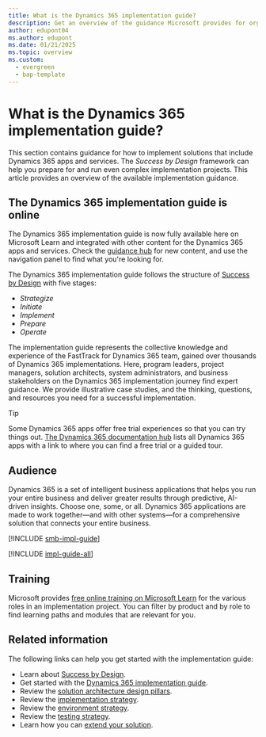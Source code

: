 ```yaml
---
title: What is the Dynamics 365 implementation guide?
description: Get an overview of the guidance Microsoft provides for organizations that are implementing a Dynamics 365 solution.
author: edupont04
ms.author: edupont
ms.date: 01/21/2025
ms.topic: overview
ms.custom:
  - evergreen
  - bap-template
---
```


# What is the Dynamics 365 implementation guide?

This section contains guidance for how to implement solutions that include Dynamics 365 apps and services. The *Success by Design* framework can help you prepare for and run even complex implementation projects. This article provides an overview of the available implementation guidance.  

## The Dynamics 365 implementation guide is online

The Dynamics 365 implementation guide is now fully available here on Microsoft Learn and integrated with other content for the Dynamics 365 apps and services. Check the [guidance hub](/dynamics365/guidance/) for new content, and use the navigation panel to find what you're looking for.

The Dynamics 365 implementation guide follows the structure of [Success by Design](success-by-design.md) with five stages:

- *Strategize*
- *Initiate*
- *Implement*
- *Prepare*
- *Operate*

The implementation guide represents the collective knowledge and experience of the FastTrack for Dynamics 365 team, gained over thousands of Dynamics 365 implementations. Here, program leaders, project managers, solution architects, system administrators, and business stakeholders on the Dynamics 365 implementation journey find expert guidance. We provide illustrative case studies, and the thinking, questions, and resources you need for a successful implementation.

> [!TIP]
> Some Dynamics 365 apps offer free trial experiences so that you can try things out. [The Dynamics 365 documentation hub](/dynamics365/) lists all Dynamics 365 apps with a link to where you can find a free trial or a guided tour.

## Audience

Dynamics 365 is a set of intelligent business applications that helps you run your entire business and deliver greater results through predictive, AI-driven insights. Choose one, some, or all. Dynamics 365 applications are made to work together—and with other systems—for a comprehensive solution that connects your entire business.  

[!INCLUDE [smb-impl-guide](../includes/impl-guide-smb.md)]

[!INCLUDE [impl-guide-all](../includes/impl-guide-all.md)]

## Training

Microsoft provides [free online training on Microsoft Learn](/training/dynamics365) for the various roles in an implementation project. You can filter by product and by role to find learning paths and modules that are relevant for you.

<!--## The book-->

<!--Welcome to the latest edition of the Dynamics 365 implementation guide. We heard you and truly appreciate the feedback on earlier editions. Keeping with our commitment of twice-yearly updates, we have updated the guide for improved readability and usability. -->

<!--In addition to the recent conversion to flip-book format, the chapter summaries are designed to provide an at-a-glance look at the details of each chapter, including: 

- An overview of the chapter.

- Chapter objectives.

- A recap of what's new in the chapter.

- A case study summary (where applicable).

Send an email to [d365implementguide@microsoft.com](mailto:d365implementguide@microsoft.com) and let us know what you think.-->

## Related information

The following links can help you get started with the implementation guide:

- Learn about [Success by Design](success-by-design.md).
- Get started with the [Dynamics 365 implementation guide](introduction.md).
- Review the [solution architecture design pillars](solution-architecture-design-pillars.md).
- Review the [implementation strategy](implementation-strategy.md).
- Review the [environment strategy](environment-strategy-overview.md).
- Review the [testing strategy](testing-strategy.md).
- Learn how you can [extend your solution](extend-your-solution.md).
